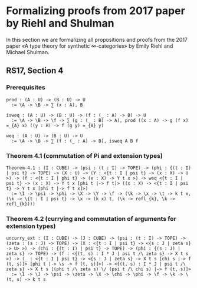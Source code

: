 # Formalizing proofs from 2017 paper by Riehl and Shulman

In this section we are formalizing all propositions and proofs from the 2017 paper
«A type theory for synthetic ∞-categories» by Emily Riehl and Michael Shulman.

## RS17, Section 4

### Prerequisites

```rzk
prod : (A : U) -> (B : U) -> U
  := \A -> \B -> ∑ (x : A), B

isweq : (A : U) -> (B : U) -> (f : (_ : A) -> B) -> U
  := \A -> \B -> \f -> ∑ (g : (_ : B) -> A), prod ((x : A) -> g (f x) =_{A} x) ((y : B) -> f (g y) =_{B} y)

weq : (A : U) -> (B : U) -> U
  := \A -> \B -> ∑ (f : (_ : A) -> B), isweq A B f
```

### Theorem 4.1 (commutation of Pi and extension types)

```rzk
Theorem-4.1 : (I : CUBE) -> (psi : (t : I) -> TOPE) -> (phi : {(t : I) | psi t} -> TOPE) -> (X : U) -> (Y : <{t : I | psi t} -> (x : X) -> U >) -> (f : <{t : I | phi t} -> (x : X) -> Y t x >) -> weq <{t : I | psi t} -> (x : X) -> Y t x [phi t |-> f t]> ((x : X) -> <{t : I | psi t} -> Y t x [phi t |-> f t x]>)
  := \I -> \psi -> \phi -> \X -> \Y -> \f -> (\k -> \x -> \t -> k t x, (\k -> \{t : I | psi t} -> \x -> (k x) t, (\k -> refl_{k}, \k -> refl_{k})))
```

### Theorem 4.2 (currying and commutation of arguments for extension types)

```rzk
uncurry_ext : (I : CUBE) -> (J : CUBE) -> (psi : (t : I) -> TOPE) -> (zeta : (s : J) -> TOPE) -> (X : <{t : I | psi t} -> <{s : J | zeta s} -> U> >) -> (chi : {(t : I) | psi t} -> TOPE) -> (phi : {(s : J) | zeta s} -> TOPE) -> (f : <{(t, s) : I * J | psi t /\ zeta s} -> X t s >) -> (_ : <{t : I | psi t} -> <{s : J | zeta s} -> X t s [chi s |-> f (t, s)]> [phi t |-> \s -> f (t, s)]>) -> <{(t, s) : I * J | psi t /\ zeta s} -> X t s [(phi t /\ zeta s) \/ (psi t /\ chi s) |-> f (t, s)]>
  := \I -> \J -> \psi -> \zeta -> \X -> \chi -> \phi -> \f -> \k -> \(t, s) -> k t s
```

